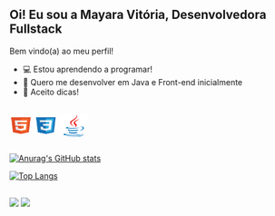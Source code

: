 ## Oi! Eu sou a Mayara Vitória, Desenvolvedora Fullstack

Bem vindo(a) ao meu perfil!
- 💻 Estou aprendendo a programar!
- 🌱 Quero me desenvolver em Java e Front-end inicialmente
- 🍓 Aceito dicas!
<div style="display: inline_block"><br>
  <img align="center" alt="HTML" height="30" width="40" src="https://raw.githubusercontent.com/devicons/devicon/master/icons/html5/html5-original.svg">
  <img align="center" alt="CSS" height="30" width="40" src="https://raw.githubusercontent.com/devicons/devicon/master/icons/css3/css3-original.svg">
  <img align="center" alt="Java" height="40" width="50" src="https://raw.githubusercontent.com/devicons/devicon/master/icons/java/java-original.svg">
</div>

##

[![Anurag's GitHub stats](https://github-readme-stats.vercel.app/api?username=May-mqy&count_private=true&hide=stars&theme=material-palenight)](https://github.com/anuraghazra/github-readme-stats)

[![Top Langs](https://github-readme-stats.vercel.app/api/top-langs/?username=May-mqy&layout=compact&count_private=true&theme=material-palenight)](https://github.com/anuraghazra/github-readme-stats)

##
<div> 
  <a href="https://www.instagram.com/may_mqy21/" target="_blank"><img src="https://img.shields.io/badge/-Instagram-%23E4405F?style=for-the-badge&logo=instagram&logoColor=white" target="_blank"></a>
  <a href="www.linkedin.com/in/mayaravdsilva" target="_blank"><img src="https://img.shields.io/badge/-LinkedIn-%230077B5?style=for-the-badge&logo=linkedin&logoColor=white" target="_blank"></a> 


  
</div>




